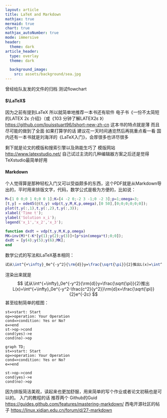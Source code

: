 ```yaml
---
layout: article
title: LaTeX and Markdown
mathjax: true
mermaid: true
chart: true
mathjax_autoNumber: true
mode: immersive
header:
  theme: dark
article_header:
  type: overlay
  theme: dark

  background_image:
    src: assets/background/sea.jpg
---
```

曾经给队友发的文件的归档 测试flowchart
<!--more-->
#### $\LaTeX$

因为之前有提到LaTeX 所以就简单地推荐一本书还有软件
电子书《一份不太简短的LATEX 2ε 介绍》（或《103 分钟了解LATEX2ε 》）
https://github.com/louisstuart96/lshort-new-zh-cn
这本书的特点就是薄 而且尽可能的做到了全面 如果打算学的话 建议花一天时间通览然后再挑重点看一看
国内还有一本书就是刘海洋的《LaTeX入门》，会厚很多也详尽很多

剩下就是论文的模版和搜索引擎以及熟能生巧了
模版网站 http://www.latexstudio.net/
自己试过主流的几种编辑器方案之后还是觉得TeXstudio最简单好用

#### Markdown

个人觉得算是那种轻松入门又可以受益颇多的东西，这个PDF就是从Markdown导出的，平时用来排版文字，代码，数学公式是极为方便的，比如说：

```matlab
M=[1 0 0;0 1 0;0 0 1];K=[4 -2 0;-2 3 -1;0 -2 3];p=1;omega=3;
[t,y] = ode45(@(t,y) vdp(t,y,M,K,p,omega),[0 50],[0;0;0;0;0;0]);
plot(t,y(:,1),t,y(:,2),t,y(:,3));
xlabel('Time t');
ylabel('Solution x_i');
legend('x_1','x_2','x_3');

function dxdt = vdp(t,y,M,K,p,omega)
MK=inv(M)*(-K*[y(1);y(2);y(3)]+[p*sin(omega*t);0;0]);
dxdt = [y(4);y(5);y(6);MK];
end
```

数学公式的写法和LaTeX基本相同：

```latex
试从\int^{+\infty}_0e^{-y^2}{\rm{d}}y=\frac{\sqrt{\pi}}{2}推出L(x)=\int^{+\infty}_0e^{-y^2-\frac{c^2}{y^2}}\rm{d}x=\frac{\sqrt{\pi}}{2}e^{-2c}
```

渲染出来就是
$$
试从\int^{+\infty}_0e^{-y^2}{\rm{d}}y=\frac{\sqrt{\pi}}{2}推出L(x)=\int^{+\infty}_0e^{-y^2-\frac{c^2}{y^2}}\rm{d}x=\frac{\sqrt{\pi}}{2}e^{-2c}
$$
甚至绘制简单的框图：

```
st=>start: Start
op=>operation: Your Operation
cond=>condition: Yes or No?
e=>end
st->op->cond
cond(yes)->e
cond(no)->op
```

```mermaid
graph TD;
st=>start: Start
op=>operation: Your Operation
cond=>condition: Yes or No?
e=>end

st->op->cond
cond(yes)->e
cond(no)->op
```

因为排版简洁美观，读起来也更加舒服，用来简单的写个作业或者论文初稿也是可以的。
入门的教程的话 推荐两个
Github的Guid
https://guides.github.com/features/mastering-markdown/
西电开源社区的帖子
https://linux.xidian.edu.cn/forum/d/27-markdown
